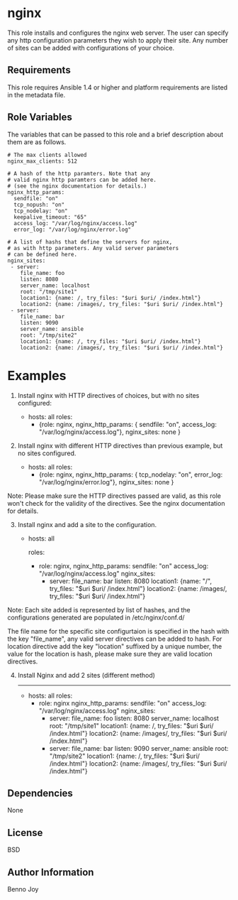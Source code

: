 nginx
=====

This role installs and configures the nginx web server. The user can specify
any http configuration parameters they wish to apply their site. 
Any number of sites can be added with configurations of your choice.

Requirements
------------

This role requires Ansible 1.4 or higher and platform requirements are listed
in the metadata file.

Role Variables
--------------

The variables that can be passed to this role and a brief description about
them are as follows.

    # The max clients allowed
    nginx_max_clients: 512                                

    # A hash of the http paramters. Note that any
    # valid nginx http paramters can be added here.
    # (see the nginx documentation for details.)
    nginx_http_params:                                    
      sendfile: "on"                                      
      tcp_nopush: "on"
      tcp_nodelay: "on"
      keepalive_timeout: "65"
      access_log: "/var/log/nginx/access.log"
      error_log: "/var/log/nginx/error.log"

    # A list of hashs that define the servers for nginx,
    # as with http parameters. Any valid server parameters
    # can be defined here.
    nginx_sites:                                         
     - server:                                           
        file_name: foo
        listen: 8080
        server_name: localhost
        root: "/tmp/site1"
        location1: {name: /, try_files: "$uri $uri/ /index.html"}
        location2: {name: /images/, try_files: "$uri $uri/ /index.html"}
     - server:
        file_name: bar
        listen: 9090
        server_name: ansible
        root: "/tmp/site2"
        location1: {name: /, try_files: "$uri $uri/ /index.html"}
        location2: {name: /images/, try_files: "$uri $uri/ /index.html"}

Examples
========

1) Install nginx with HTTP directives of choices, but with no sites
configured:

    - hosts: all
      roles:
      - {role: nginx,
         nginx_http_params: { sendfile: "on",
                              access_log: "/var/log/nginx/access.log"},
                              nginx_sites: none }


2) Install nginx with different HTTP directives than previous example, but no
sites configured.

    - hosts: all
      roles:
      - {role: nginx,
         nginx_http_params: { tcp_nodelay: "on",
                              error_log: "/var/log/nginx/error.log"}, 
                              nginx_sites: none }

Note: Please make sure the HTTP directives passed are valid, as this role
won't check for the validity of the directives. See the nginx documentation
for details.

3) Install nginx and add a site to the configuration.

    - hosts: all

      roles:
      - role: nginx,
        nginx_http_params:
          sendfile: "on"
          access_log: "/var/log/nginx/access.log"
          nginx_sites:
          - server:
             file_name: bar
             listen: 8080
             location1: {name: "/", try_files: "$uri $uri/ /index.html"}
             location2: {name: /images/, try_files: "$uri $uri/ /index.html"}

Note: Each site added is represented by list of hashes, and the configurations
generated are populated in /etc/nginx/conf.d/

The file name for the specific site configurtaion is specified in the hash
with the key "file_name", any valid server directives can be added to hash.
For location directive add the key "location" suffixed by a unique number, the
value for the location is hash, please make sure they are valid location
directives.

4) Install Nginx and add 2 sites (different method)

    ---
    - hosts: all
      roles:
        - role: nginx
          nginx_http_params:
            sendfile: "on"
            access_log: "/var/log/nginx/access.log"
          nginx_sites:
           - server:
              file_name: foo
              listen: 8080
              server_name: localhost
              root: "/tmp/site1"
              location1: {name: /, try_files: "$uri $uri/ /index.html"}
              location2: {name: /images/, try_files: "$uri $uri/ /index.html"}
           - server:
              file_name: bar
              listen: 9090
              server_name: ansible
              root: "/tmp/site2"
              location1: {name: /, try_files: "$uri $uri/ /index.html"}
              location2: {name: /images/, try_files: "$uri $uri/ /index.html"}

Dependencies
------------

None

License
-------

BSD

Author Information
------------------

Benno Joy


